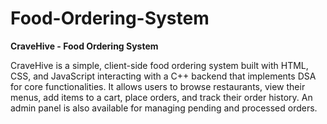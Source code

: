 # Food-Ordering-System

  **CraveHive - Food Ordering System**

CraveHive is a simple, client-side food ordering system built with HTML, CSS, and JavaScript interacting with a C++ backend that implements DSA for core functionalities. It allows users to browse restaurants, view their menus, add items to a cart, place orders, and track their order history. An admin panel is also available for managing pending and processed orders.

